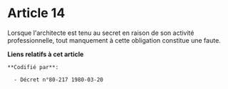 # Article 14

Lorsque l'architecte est tenu au secret en raison de son activité professionnelle, tout manquement à cette obligation
constitue une faute.

**Liens relatifs à cet article**

	**Codifié par**:

	  - Décret n°80-217 1980-03-20
